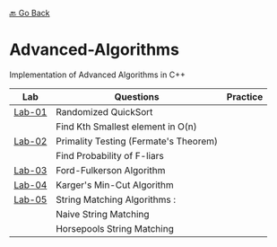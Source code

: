 [🔙 Go Back](https://github.com/Sandip-Kanzariya/5th-Semester)

# Advanced-Algorithms
Implementation of Advanced Algorithms in C++ 

|Lab| Questions|Practice |
|---|---|---|
| [Lab-01](https://github.com/Sandip-Kanzariya/Advanced-Algorithms/tree/advalgo/Labs/Lab01) | Randomized QuickSort| |
| |Find Kth Smallest element in O(n)| |
| [Lab-02](https://github.com/Sandip-Kanzariya/Advanced-Algorithms/tree/advalgo/Labs/Lab02) | Primality Testing (Fermate's Theorem) | |
| | Find Probability of F-liars| |
| [Lab-03](https://github.com/Sandip-Kanzariya/Advanced-Algorithms/tree/advalgo/Labs/Lab03)| Ford-Fulkerson Algorithm | |
| [Lab-04](https://github.com/Sandip-Kanzariya/Advanced-Algorithms/tree/advalgo/Labs/Lab04)| Karger's Min-Cut Algorithm | |
| [Lab-05](https://github.com/Sandip-Kanzariya/Advanced-Algorithms/tree/advalgo/Labs/Lab05)| String Matching Algorithms : | | 
| | Naive String Matching | |
| | Horsepools String Matching | |

